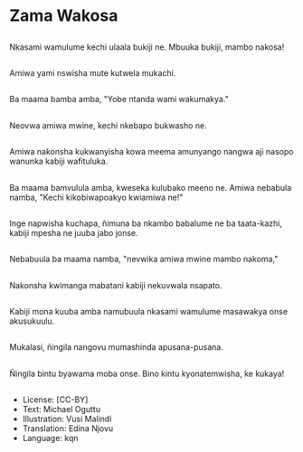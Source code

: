 # Zama Wakosa

##
Nkasami wamulume kechi ulaala bukiji ne. Mbuuka bukiji, mambo nakosa!

##
Amiwa yami nswisha mute kutwela mukachi.

##
Ba maama bamba amba, "Yobe ntanda wami wakumakya."

##
Neovwa amiwa mwine, kechi nkebapo bukwasho ne.

##
Amiwa nakonsha kukwanyisha kowa meema amunyango nangwa aji nasopo wanunka kabiji wafituluka.

##
Ba maama bamvulula amba, kweseka kulubako meeno ne. Amiwa nebabula namba, "Kechi kikobiwapoakyo kwiamiwa ne!"

##
Inge napwisha kuchapa, ñimuna ba nkambo babalume ne ba taata-kazhi, kabiji mpesha ne juuba jabo jonse.

##
Nebabuula ba maama namba, "nevwika amiwa mwine mambo nakoma,"

##
Nakonsha kwimanga mabatani kabiji nekuvwala nsapato.

##
Kabiji mona kuuba amba namubuula nkasami wamulume masawakya onse akusukuulu.

##
Mukalasi, ñingila nangovu mumashinda apusana-pusana.

##
Ñingila bintu byawama moba onse. Bino kintu kyonatemwisha, ke kukaya!

##
* License: [CC-BY]
* Text: Michael Oguttu
* Illustration: Vusi Malindi
* Translation: Edina Njovu
* Language: kqn
